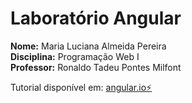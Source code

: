 # Laboratório Angular

**Nome:** Maria Luciana Almeida Pereira <br>
**Disciplina:** Programação Web I <br>
**Professor:** Ronaldo Tadeu Pontes Milfont

Tutorial disponível em: [ angular.io⚡️](https://angular.io/start) <br>
